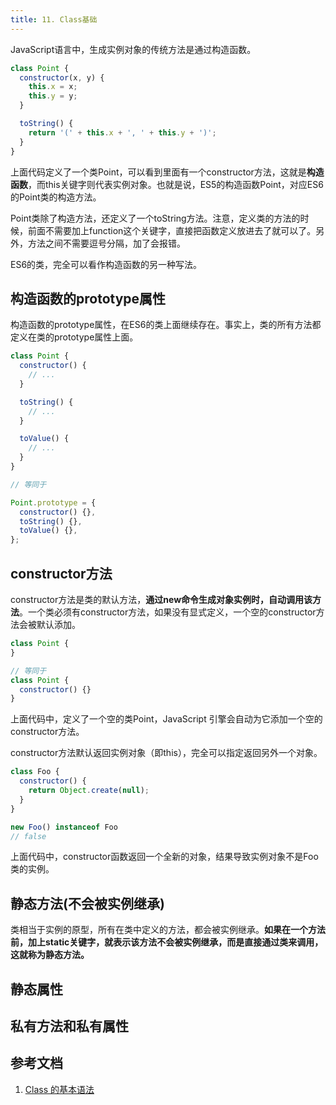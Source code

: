 ```yaml
---
title: 11. Class基础
---
```

JavaScript语言中，生成实例对象的传统方法是通过构造函数。
```js
class Point {
  constructor(x, y) {
    this.x = x;
    this.y = y;
  }

  toString() {
    return '(' + this.x + ', ' + this.y + ')';
  }
}
```
上面代码定义了一个类Point，可以看到里面有一个constructor方法，这就是**构造函数**，而this关键字则代表实例对象。也就是说，ES5的构造函数Point，对应ES6的Point类的构造方法。

Point类除了构造方法，还定义了一个toString方法。注意，定义类的方法的时候，前面不需要加上function这个关键字，直接把函数定义放进去了就可以了。另外，方法之间不需要逗号分隔，加了会报错。

ES6的类，完全可以看作构造函数的另一种写法。

## 构造函数的prototype属性
构造函数的prototype属性，在ES6的类上面继续存在。事实上，类的所有方法都定义在类的prototype属性上面。
```js
class Point {
  constructor() {
    // ...
  }

  toString() {
    // ...
  }

  toValue() {
    // ...
  }
}

// 等同于

Point.prototype = {
  constructor() {},
  toString() {},
  toValue() {},
};
```
## constructor方法
constructor方法是类的默认方法，**通过new命令生成对象实例时，自动调用该方法**。一个类必须有constructor方法，如果没有显式定义，一个空的constructor方法会被默认添加。
```js
class Point {
}

// 等同于
class Point {
  constructor() {}
}
```
上面代码中，定义了一个空的类Point，JavaScript 引擎会自动为它添加一个空的constructor方法。

constructor方法默认返回实例对象（即this），完全可以指定返回另外一个对象。
```js
class Foo {
  constructor() {
    return Object.create(null);
  }
}

new Foo() instanceof Foo
// false
```
上面代码中，constructor函数返回一个全新的对象，结果导致实例对象不是Foo类的实例。
## 静态方法(不会被实例继承)
类相当于实例的原型，所有在类中定义的方法，都会被实例继承。**如果在一个方法前，加上static关键字，就表示该方法不会被实例继承，而是直接通过类来调用，这就称为静态方法。**

## 静态属性

## 私有方法和私有属性

## 参考文档
1. [Class 的基本语法](http://es6.ruanyifeng.com/#docs/class)